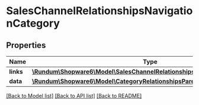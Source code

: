 # SalesChannelRelationshipsNavigationCategory

## Properties
Name | Type | Description | Notes
------------ | ------------- | ------------- | -------------
**links** | [**\Rundum\Shopware6\Model\SalesChannelRelationshipsNavigationCategoryLinks**](SalesChannelRelationshipsNavigationCategoryLinks.md) |  | [optional] 
**data** | [**\Rundum\Shopware6\Model\CategoryRelationshipsParentData**](CategoryRelationshipsParentData.md) |  | [optional] 

[[Back to Model list]](../../README.md#documentation-for-models) [[Back to API list]](../../README.md#documentation-for-api-endpoints) [[Back to README]](../../README.md)

